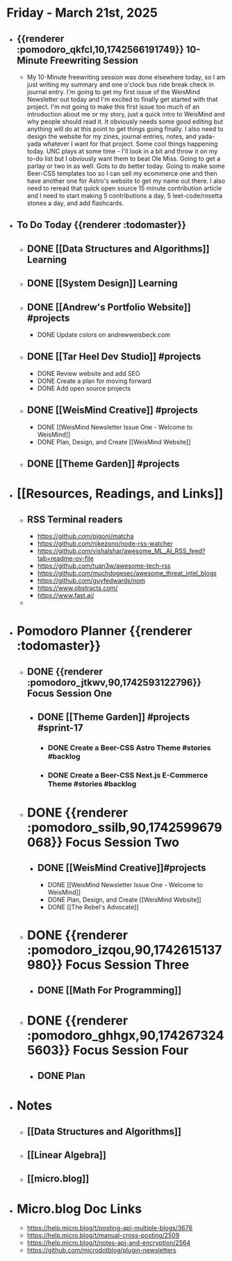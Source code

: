 # Friday - March 21st, 2025
- ## {{renderer :pomodoro_qkfcl,10,1742566191749}}  10-Minute Freewriting Session
	- My 10-Minute freewriting session was done elsewhere today, so I am just writing my summary and one o'clock bus ride break check in journal entry. I'm going to get my first issue of the WeisMind Newsletter out today and I'm excited to finally get started with that project. I'm not going to make this first issue too much of an introduction about me or my story, just a quick intro to WeisMind and why people should read it. It obviously needs some good editing but anything will do at this point to get things going finally. I also need to design the website for my zines, journal entries, notes, and yada-yada whatever I want for that project. Some cool things happening today. UNC plays at some time - I'll look in a bit and throw it on my to-do list but I obviously want them to beat Ole Miss. Going to get a parlay or two in as well. Gots to do better today. Going to make some Beer-CSS templates too so I can sell my ecommerce one and then have another one for Astro's website to get my name out there. I also need to reread that quick open source 15 minute contribution article and I need to start making 5 contributions a day, 5 leet-code/rosetta stones a day, and add flashcards.
- ## To Do Today {{renderer :todomaster}}
	- ## DONE [[Data Structures and Algorithms]] Learning
	- ## DONE [[System Design]] Learning
	- ## DONE [[Andrew's Portfolio Website]] #projects
		- DONE Update colors on andrewweisbeck.com
	- ## DONE [[Tar Heel Dev Studio]] #projects
		- DONE Review website and add SEO
		- DONE Create a plan for moving forward
		- DONE Add open source projects
	- ## DONE [[WeisMind Creative]] #projects
		- DONE [[WeisMind Newsletter Issue One - Welcome to WeisMind]]
		- DONE Plan, Design, and Create [[WeisMind Website]]
	- ## DONE [[Theme Garden]] #projects
- # [[Resources, Readings, and Links]]
	- ## RSS Terminal readers
		- https://github.com/piqoni/matcha
		- https://github.com/nikezono/node-rss-watcher
		- https://github.com/vishalshar/awesome_ML_AI_RSS_feed?tab=readme-ov-file
		- https://github.com/tuan3w/awesome-tech-rss
		- https://github.com/muchdogesec/awesome_threat_intel_blogs
		- https://github.com/guyfedwards/nom
		- https://www.obstracts.com/
		- https://www.fast.ai/
	-
- # Pomodoro Planner {{renderer :todomaster}}
	- ## DONE {{renderer :pomodoro_jtkwv,90,1742593122796}}  Focus Session One
		- ## DONE [[Theme Garden]] #projects #sprint-17
			- ### DONE Create a Beer-CSS Astro Theme #stories #backlog
			- ### DONE Create a Beer-CSS Next.js E-Commerce Theme #stories #backlog
	- # DONE {{renderer :pomodoro_ssilb,90,1742599679068}} Focus Session Two
		- ## DONE [[WeisMind Creative]]#projects
			- DONE [[WeisMind Newsletter Issue One - Welcome to WeisMind]]
			- DONE Plan, Design, and Create [[WeisMind Website]]
			- DONE [[The Rebel's Advocate]]
	- # DONE {{renderer :pomodoro_izqou,90,1742615137980}} Focus Session Three
		- ## DONE [[Math For Programming]]
	- # DONE {{renderer :pomodoro_ghhgx,90,1742673245603}} Focus Session Four
		- ## DONE Plan
- # Notes
	- ## [[Data Structures and Algorithms]]
	- ## [[Linear Algebra]]
	- ## [[micro.blog]]
- # Micro.blog Doc Links
	- https://help.micro.blog/t/posting-api-multiple-blogs/3676
	- https://help.micro.blog/t/manual-cross-posting/2509
	- https://help.micro.blog/t/notes-api-and-encryption/2564
	- https://github.com/microdotblog/plugin-newsletters